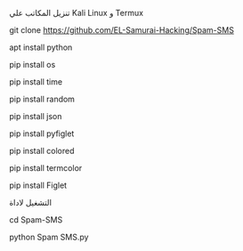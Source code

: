 تنزيل المكاتب علي Kali Linux و Termux 

git clone https://github.com/EL-Samurai-Hacking/Spam-SMS

apt install python 

pip install os

pip install time

pip install random

pip install json

pip install pyfiglet

pip install colored

pip install termcolor

pip install Figlet


التشغيل لاداة 


cd Spam-SMS

python Spam SMS.py
